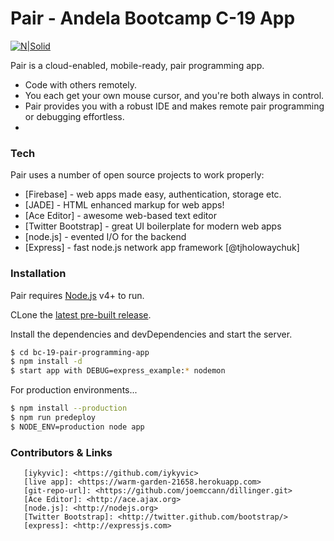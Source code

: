 # Pair - Andela Bootcamp C-19 App

[![N|Solid](http://emergetechafrica.ng/wp-content/uploads/2015/08/An.png)](https://andela.co)

Pair is a cloud-enabled, mobile-ready, pair programming app.

  - Code with others remotely.
  - You each get your own mouse cursor, and you're both always in control. 
  - Pair provides you with a robust IDE and makes remote pair programming or debugging effortless.
  - 
### Tech

Pair  uses a number of open source projects to work properly:
* [Firebase] - web apps made easy, authentication, storage etc.
* [JADE] - HTML enhanced markup for web apps!
* [Ace Editor] - awesome web-based text editor
* [Twitter Bootstrap] - great UI boilerplate for modern web apps
* [node.js] - evented I/O for the backend
* [Express] - fast node.js network app framework [@tjholowaychuk]

### Installation

Pair requires [Node.js](https://nodejs.org/) v4+ to run.

CLone the [latest pre-built release](https://github.com/joemccann/dillinger/releases).

Install the dependencies and devDependencies and start the server.

```sh
$ cd bc-19-pair-programming-app
$ npm install -d
$ start app with DEBUG=express_example:* nodemon
```

For production environments...

```sh
$ npm install --production
$ npm run predeploy
$ NODE_ENV=production node app
```



### Contributors & Links
```
   [iykyvic]: <https://github.com/iykyvic>
   [live app]: <https://warm-garden-21658.herokuapp.com>
   [git-repo-url]: <https://github.com/joemccann/dillinger.git>
   [Ace Editor]: <http://ace.ajax.org>
   [node.js]: <http://nodejs.org>
   [Twitter Bootstrap]: <http://twitter.github.com/bootstrap/>
   [express]: <http://expressjs.com>
```
